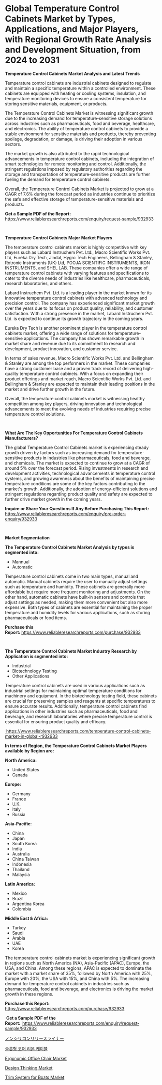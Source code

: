 <p><h1>Global Temperature Control Cabinets Market by Types, Applications, and Major Players, with Regional Growth Rate Analysis and Development Situation, from 2024 to 2031</h1></p><p><strong>Temperature Control Cabinets Market Analysis and Latest Trends</strong></p>
<p><p>Temperature control cabinets are industrial cabinets designed to regulate and maintain a specific temperature within a controlled environment. These cabinets are equipped with heating or cooling systems, insulation, and temperature monitoring devices to ensure a consistent temperature for storing sensitive materials, equipment, or products.</p><p>The Temperature Control Cabinets Market is witnessing significant growth due to the increasing demand for temperature-sensitive storage solutions across industries such as pharmaceuticals, food and beverage, healthcare, and electronics. The ability of temperature control cabinets to provide a stable environment for sensitive materials and products, thereby preventing spoilage, degradation, or damage, is driving their adoption in various sectors.</p><p>The market growth is also attributed to the rapid technological advancements in temperature control cabinets, including the integration of smart technologies for remote monitoring and control. Additionally, the stringent regulations imposed by regulatory authorities regarding the storage and transportation of temperature-sensitive products are further fueling the demand for temperature control cabinets.</p><p>Overall, the Temperature Control Cabinets Market is projected to grow at a CAGR of 7.6% during the forecast period as industries continue to prioritize the safe and effective storage of temperature-sensitive materials and products.</p></p>
<p><strong>Get a Sample PDF of the Report:&nbsp;</strong> <a href="https://www.reliableresearchreports.com/enquiry/request-sample/932933">https://www.reliableresearchreports.com/enquiry/request-sample/932933</a></p>
<p>&nbsp;</p>
<p><strong>Temperature Control Cabinets Major Market Players</strong></p>
<p><p>The temperature control cabinets market is highly competitive with key players such as Labard Instruchem Pvt. Ltd., Macro Scientific Works Pvt. Ltd, Eureka Dry Tech, Jindal, Hygro Tech Engineers, Bellingham & Stanley, Rotronic Instruments (UK) Ltd, POOJA SCIENTIFIC INSTRUMENTS, IKON INSTRUMENTS, and SHEL LAB. These companies offer a wide range of temperature control cabinets with varying features and specifications to cater to the diverse needs of industries like healthcare, pharmaceuticals, research laboratories, and others.</p><p>Labard Instruchem Pvt. Ltd. is a leading player in the market known for its innovative temperature control cabinets with advanced technology and precision control. The company has experienced significant market growth over the years due to its focus on product quality, reliability, and customer satisfaction. With a strong presence in the market, Labard Instruchem Pvt. Ltd. is expected to continue its growth trajectory in the coming years.</p><p>Eureka Dry Tech is another prominent player in the temperature control cabinets market, offering a wide range of solutions for temperature-sensitive applications. The company has shown remarkable growth in market share and revenue due to its commitment to research and development, product innovation, and customer service.</p><p>In terms of sales revenue, Macro Scientific Works Pvt. Ltd. and Bellingham & Stanley are among the top performers in the market. These companies have a strong customer base and a proven track record of delivering high-quality temperature control cabinets. With a focus on expanding their product offerings and market reach, Macro Scientific Works Pvt. Ltd. and Bellingham & Stanley are expected to maintain their leading positions in the market and drive further growth in the future.</p><p>Overall, the temperature control cabinets market is witnessing healthy competition among key players, driving innovation and technological advancements to meet the evolving needs of industries requiring precise temperature control solutions.</p></p>
<p>&nbsp;</p>
<p><strong>What Are The Key Opportunities For Temperature Control Cabinets Manufacturers?</strong></p>
<p><p>The global Temperature Control Cabinets market is experiencing steady growth driven by factors such as increasing demand for temperature-sensitive products in industries like pharmaceuticals, food and beverage, and chemicals. The market is expected to continue to grow at a CAGR of around 5% over the forecast period. Rising investments in research and development activities, technological advancements in temperature control systems, and growing awareness about the benefits of maintaining precise temperature conditions are some of the key factors contributing to the market's growth. Additionally, the adoption of energy-efficient solutions and stringent regulations regarding product quality and safety are expected to further drive market growth in the coming years.</p></p>
<p><strong>Inquire or Share Your Questions If Any Before Purchasing This Report:</strong> <a href="https://www.reliableresearchreports.com/enquiry/pre-order-enquiry/932933">https://www.reliableresearchreports.com/enquiry/pre-order-enquiry/932933</a></p>
<p>&nbsp;</p>
<p><strong>Market Segmentation</strong></p>
<p><strong>The Temperature Control Cabinets Market Analysis by types is segmented into:</strong></p>
<p><ul><li>Mannual</li><li>Automatic</li></ul></p>
<p><p>Temperature control cabinets come in two main types, manual and automatic. Manual cabinets require the user to manually adjust settings such as temperature and humidity. These cabinets are generally more affordable but require more frequent monitoring and adjustments. On the other hand, automatic cabinets have built-in sensors and controls that adjust settings as needed, making them more convenient but also more expensive. Both types of cabinets are essential for maintaining the proper temperature and humidity levels for various applications, such as storing pharmaceuticals or food items.</p></p>
<p><strong>Purchase this Report:&nbsp;</strong><a href="https://www.reliableresearchreports.com/purchase/932933">https://www.reliableresearchreports.com/purchase/932933</a></p>
<p>&nbsp;</p>
<p><strong>The Temperature Control Cabinets Market Industry Research by Application is segmented into:</strong></p>
<p><ul><li>Industrial</li><li>Biotechnology Testing</li><li>Other Applications</li></ul></p>
<p><p>Temperature control cabinets are used in various applications such as industrial settings for maintaining optimal temperature conditions for machinery and equipment. In the biotechnology testing field, these cabinets are crucial for preserving samples and reagents at specific temperatures to ensure accurate results. Additionally, temperature control cabinets find applications in other industries such as pharmaceuticals, food and beverage, and research laboratories where precise temperature control is essential for ensuring product quality and efficacy.</p></p>
<p><a href="https://www.reliableresearchreports.com/temperature-control-cabinets-market-in-global-r932933">&nbsp;https://www.reliableresearchreports.com/temperature-control-cabinets-market-in-global-r932933</a></p>
<p><strong>In terms of Region, the Temperature Control Cabinets Market Players available by Region are:</strong></p>
<p>
    <p> <strong> North America: </strong>
        <ul>
            <li>United States</li>
            <li>Canada</li>
        </ul>
        </p> 
    <p> <strong> Europe: </strong>
        <ul>
            <li>Germany</li>
            <li>France</li>
            <li>U.K.</li>
            <li>Italy</li>
            <li>Russia</li>
        </ul>
        </p> 
    <p> <strong> Asia-Pacific: </strong>
        <ul>
            <li>China</li>
            <li>Japan</li>
            <li>South Korea</li>
            <li>India</li>
            <li>Australia</li>
            <li>China Taiwan</li>
            <li>Indonesia</li>
            <li>Thailand</li>
            <li>Malaysia</li>
        </ul>
        </p> 
    <p> <strong> Latin America: </strong>
        <ul>
            <li>Mexico</li>
            <li>Brazil</li>
            <li>Argentina Korea</li>
            <li>Colombia</li>
        </ul>
        </p> 
    <p> <strong> Middle East & Africa: </strong>
        <ul>
            <li>Turkey</li>
            <li>Saudi</li>
            <li>Arabia</li>
            <li>UAE</li>
            <li>Korea</li>
        </ul>
    </p>
    </p>
<p><p>The temperature control cabinets market is experiencing significant growth in regions such as North America (NA), Asia-Pacific (APAC), Europe, the USA, and China. Among these regions, APAC is expected to dominate the market with a market share of 35%, followed by North America with 25%, Europe with 20%, the USA with 15%, and China with 5%. The increasing demand for temperature control cabinets in industries such as pharmaceuticals, food and beverage, and electronics is driving the market growth in these regions.</p></p>
<p><strong>Purchase this Report: </strong><a href="https://www.reliableresearchreports.com/purchase/932933">https://www.reliableresearchreports.com/purchase/932933</a></p>
<p>&nbsp;<strong>Get a Sample PDF of the Report:&nbsp;&nbsp;</strong><a href="https://www.reliableresearchreports.com/enquiry/request-sample/932933">https://www.reliableresearchreports.com/enquiry/request-sample/932933</a></p>
<p><strong></strong></p>
<p><p><a href="https://medium.com/@vadkqfca47/non-silicon%E3%83%AA%E3%83%AA%E3%83%BC%E3%82%B9%E3%83%A9%E3%82%A4%E3%83%8A%E3%83%BC%E3%83%9E%E3%83%BC%E3%82%B1%E3%83%83%E3%83%88-%E3%82%B0%E3%83%AD%E3%83%BC%E3%83%90%E3%83%AB%E5%B8%82%E5%A0%B4%E3%81%AE%E3%82%A4%E3%83%B3%E3%82%B5%E3%82%A4%E3%83%88%E3%81%A8%E3%82%BB%E3%83%BC%E3%83%AB%E3%82%B9%E3%83%88%E3%83%AC%E3%83%B3%E3%83%892024%E5%B9%B4%E3%81%8B%E3%82%892031%E5%B9%B4-f6f0d2cccc4e">ノンシリコンリリースライナー</a></p><p><a href="https://github.com/langcat852024/Market-Research-Report-List-2/blob/main/9383238108169.md">슬롯형 코어 리본 케이블</a></p><p><a href="https://issuu.com/reportprime-2/docs/ergonomic-office-chair-market-size-_78554245eca5bd">Ergonomic Office Chair Market</a></p><p><a href="https://medium.com/@pelloscooterist_44143/design-thinking-market-growth-market-segmentation-and-regional-analysis-global-forecast-2031-27e0fcd42fa7">Design Thinking Market</a></p><p><a href="https://issuu.com/reportprime-2/docs/trim-system-for-boats-market-size-2_e0aa2be921881a">Trim System for Boats Market</a></p></p>